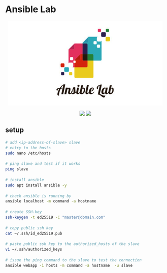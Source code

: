 # Ansible Lab

<p align="center">
  <img src="assets/logo.jpg" />
</p>

<p align="center">
  <img src="https://img.shields.io/github/license/mohammadne/ansible-lab?style=for-the-badge">
  <img src="https://img.shields.io/github/stars/mohammadne/ansible-lab?style=for-the-badge">
</p>

## setup

``` bash
# add <ip-address-of-slave> slave
# entry to the hosts
sudo nano /etc/hosts

# ping slave and test if it works
ping slave

# install ansible
sudo apt install ansible -y

# check ansible is running by
ansible localhost -m command -a hostname

# create SSH-key
ssh-keygen -t ed25519 -C "master@domain.com"

# copy public ssh key
cat ~/.ssh/id_ed25519.pub

# paste public ssh key to the authorized_hosts of the slave
vi ~/.ssh/authorized_keys

# issue the ping command to the slave to test the connection
ansible webapp -i hosts -m command -a hostname  -u slave
``` 
